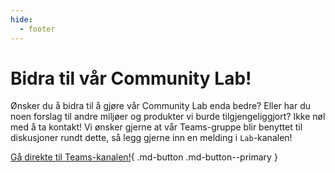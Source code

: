 ```yaml
---
hide:
  - footer
---
```

# Bidra til vår Community Lab!

Ønsker du å bidra til å gjøre vår Community Lab enda bedre? Eller har du noen forslag til andre miljøer og produkter vi burde tilgjengeliggjort? Ikke nøl med å ta kontakt!
Vi ønsker gjerne at vår Teams-gruppe blir benyttet til diskusjoner rundt dette, så legg gjerne inn en melding i `Lab`-kanalen!

[Gå direkte til Teams-kanalen!](https://teams.microsoft.com/l/channel/19%3a5634b8b6bbdf435f975b10c692d84227%40thread.tacv2/Lab?groupId=64a575a5-78a4-4548-87e1-d178975f0ee3&tenantId=8b87af7d-8647-4dc7-8df4-5f69a2011bb5){ .md-button .md-button--primary }
